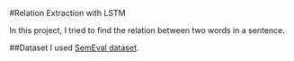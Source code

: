 #Relation Extraction with LSTM

In this project, I tried to find the relation between two words in a sentence.

##Dataset
I used [SemEval dataset](https://docs.google.com/document/d/1QO_CnmvNRnYwNWu1-QCAeR5ToQYkXUqFeAJbdEhsq7w/preview).
